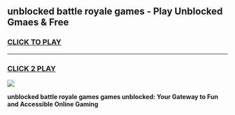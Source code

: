 
## unblocked battle royale games - Play Unblocked Gmaes & Free
<h3>
<a href="https://premium.freeplayer.one?title=unblocked_battle_royale_games&ref=20F">CLICK TO PLAY</a></h3>
<hr>

<h3>
<a href="https://premium.freeplayer.one?title=unblocked_battle_royale_games&ref=20F">CLICK 2 PLAY</a>
  
</h3>

<a href="https://premium.freeplayer.one?title=unblocked_battle_royale_games&ref=20F/"><img src="https://clearcache.store/games.png"></a>


**unblocked battle royale games games unblocked: Your Gateway to Fun and Accessible Online Gaming**
